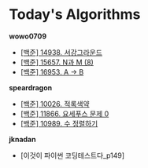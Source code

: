 # Today's Algorithms

**wowo0709**

* [[백준] 14938. 서강그라운드](https://www.acmicpc.net/problem/14938)
* [[백준] 15657. N과 M (8)](https://www.acmicpc.net/problem/15657) 
* [[백준] 16953. A → B](https://www.acmicpc.net/problem/16953)

**speardragon**

* [[백준] 10026. 적록색약](https://www.acmicpc.net/problem/10026)
* [[백준] 11866. 요세푸스 문제 0](https://www.acmicpc.net/problem/11866) 
* [[백준] 10989. 수 정렬하기](https://www.acmicpc.net/problem/10989)

**jknadan**

* [이것이 파이썬 코딩테스트다_p149]